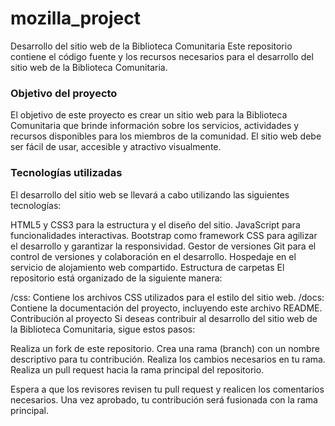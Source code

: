# mozilla_project

Desarrollo del sitio web de la Biblioteca Comunitaria
Este repositorio contiene el código fuente y los recursos necesarios para el desarrollo del sitio web de la Biblioteca Comunitaria.

### Objetivo del proyecto
El objetivo de este proyecto es crear un sitio web para la Biblioteca Comunitaria que brinde información sobre los servicios, actividades y recursos disponibles para los miembros de la comunidad. El sitio web debe ser fácil de usar, accesible y atractivo visualmente.

### Tecnologías utilizadas
El desarrollo del sitio web se llevará a cabo utilizando las siguientes tecnologías:

HTML5 y CSS3 para la estructura y el diseño del sitio.
JavaScript para funcionalidades interactivas.
Bootstrap como framework CSS para agilizar el desarrollo y garantizar la responsividad.
Gestor de versiones Git para el control de versiones y colaboración en el desarrollo.
Hospedaje en el servicio de alojamiento web compartido.
Estructura de carpetas
El repositorio está organizado de la siguiente manera:

/css: Contiene los archivos CSS utilizados para el estilo del sitio web.
/docs: Contiene la documentación del proyecto, incluyendo este archivo README.
Contribución al proyecto
Si deseas contribuir al desarrollo del sitio web de la Biblioteca Comunitaria, sigue estos pasos:

Realiza un fork de este repositorio.
Crea una rama (branch) con un nombre descriptivo para tu contribución.
Realiza los cambios necesarios en tu rama.
Realiza un pull request hacia la rama principal del repositorio.

Espera a que los revisores revisen tu pull request y realicen los comentarios necesarios.
Una vez aprobado, tu contribución será fusionada con la rama principal.